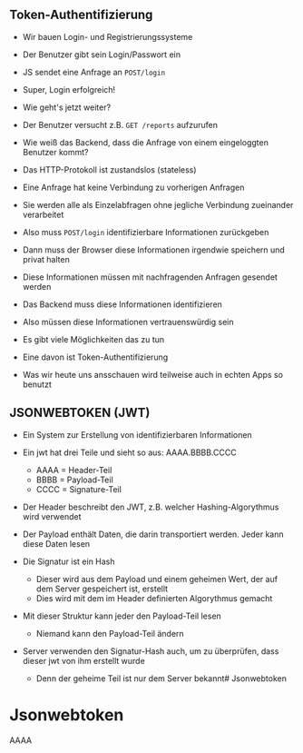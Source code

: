 ## Token-Authentifizierung

- Wir bauen Login- und Registrierungssysteme
- Der Benutzer gibt sein Login/Passwort ein
- JS sendet eine Anfrage an `POST/login`
- Super, Login erfolgreich!

- Wie geht's jetzt weiter?
- Der Benutzer versucht z.B. `GET /reports` aufzurufen
- Wie weiß das Backend, dass die Anfrage von einem eingeloggten Benutzer kommt?
- Das HTTP-Protokoll ist zustandslos (stateless)
- Eine Anfrage hat keine Verbindung zu vorherigen Anfragen
- Sie werden alle als Einzelabfragen ohne jegliche Verbindung zueinander verarbeitet
- Also muss `POST/login` identifizierbare Informationen zurückgeben
- Dann muss der Browser diese Informationen irgendwie speichern und privat halten
- Diese Informationen müssen mit nachfragenden Anfragen gesendet werden
- Das Backend muss diese Informationen identifizieren
- Also müssen diese Informationen vertrauenswürdig sein
- Es gibt viele Möglichkeiten das zu tun
- Eine davon ist Token-Authentifizierung
- Was wir heute uns ansschauen wird teilweise auch in echten Apps so benutzt

## JSONWEBTOKEN (JWT)

- Ein System zur Erstellung von identifizierbaren Informationen
- Ein jwt hat drei Teile und sieht so aus: AAAA.BBBB.CCCC
  - AAAA = Header-Teil
  - BBBB = Payload-Teil
  - CCCC = Signature-Teil

- Der Header beschreibt den JWT, z.B. welcher Hashing-Algorythmus wird verwendet
- Der Payload enthält Daten, die darin transportiert werden. Jeder kann diese Daten lesen
- Die Signatur ist ein Hash
  - Dieser wird aus dem Payload und einem geheimen Wert, der auf dem Server gespeichert ist, erstellt
  - Dies wird mit dem im Header definierten Algorythmus gemacht

- Mit dieser Struktur kann jeder den Payload-Teil lesen
  - Niemand kann den Payload-Teil ändern

- Server verwenden den Signatur-Hash auch, um zu überprüfen, dass dieser jwt von ihm erstellt wurde
  - Denn der geheime Teil ist nur dem Server bekannt# Jsonwebtoken
# Jsonwebtoken
AAAA
